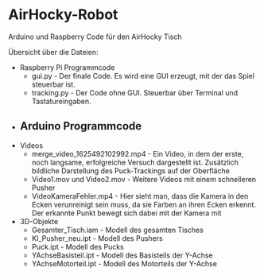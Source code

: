 # AirHocky-Robot
Arduino und Raspberry Code für den AirHocky Tisch

Übersicht über die Dateien:
- Raspberry Pi Programmcode
    - gui.py - Der finale Code. Es wird eine GUI erzeugt, mit der das Spiel steuerbar ist.
    - tracking.py - Der Code ohne GUI. Steuerbar über Terminal und Tastatureingaben.
- Arduino Programmcode
    - 
- Videos
    - merge_video_1625492102992.mp4 - Ein Video, in dem der erste, noch langsame, erfolgreiche Versuch dargestellt ist. Zusätzlich bildliche Darstellung des Puck-Trackings auf der Oberfläche
    - Video1.mov und Video2.mov - Weitere Videos mit einem schnelleren Pusher
    - VideoKameraFehler.mp4 - Hier sieht man, dass die Kamera in den Ecken verunreinigt sein muss, da sie Farben an ihren Ecken erkennt. Der erkannte Punkt bewegt sich dabei mit der Kamera mit
- 3D-Objekte
    - Gesamter_Tisch.iam - Modell des gesamten Tisches
    - KI_Pusher_neu.ipt - Modell des Pushers
    - Puck.ipt - Modell des Pucks
    - YAchseBasisteil.ipt - Modell des Basisteils der Y-Achse
    - YAchseMotorteil.ipt - Modell des Motorteils der Y-Achse
